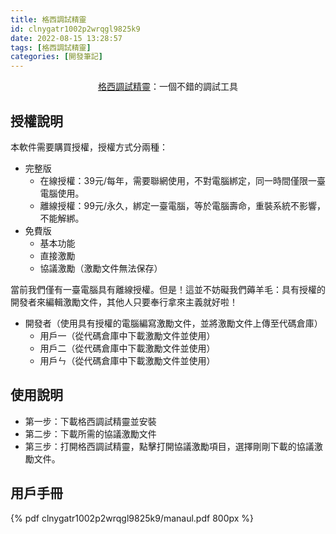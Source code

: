 ```yaml
---
title: 格西調試精靈
id: clnygatr1002p2wrqgl9825k9
date: 2022-08-15 13:28:57
tags: [格西調試精靈]
categories: [開發筆記]
---
```


<center><a href="http://www.geshe.com/zh-cn/products/ggenius">格西調試精靈</a>：一個不錯的調試工具</center>

<!-- more -->

## 授權說明

本軟件需要購買授權，授權方式分兩種：

- 完整版
  - 在線授權：39元/每年，需要聯網使用，不對電腦綁定，同一時間僅限一臺電腦使用。
  - 離線授權：99元/永久，綁定一臺電腦，等於電腦壽命，重裝系統不影響，不能解綁。
- 免費版
  - 基本功能
  - 直接激勵
  - 協議激勵（激勵文件無法保存）

當前我們僅有一臺電腦具有離線授權。但是！這並不妨礙我們薅羊毛：具有授權的開發者來編輯激勵文件，其他人只要奉行拿來主義就好啦！

- 開發者（使用具有授權的電腦編寫激勵文件，並將激勵文件上傳至代碼倉庫）
  - 用戶一（從代碼倉庫中下載激勵文件並使用）
  - 用戶二（從代碼倉庫中下載激勵文件並使用）
  - 用戶ㄣ（從代碼倉庫中下載激勵文件並使用）

## 使用說明

- 第一步：下載格西調試精靈並安裝
- 第二步：下載所需的協議激勵文件
- 第三步：打開格西調試精靈，點擊打開協議激勵項目，選擇剛剛下載的協議激勵文件。

## 用戶手冊

{% pdf clnygatr1002p2wrqgl9825k9/manaul.pdf 800px %}
